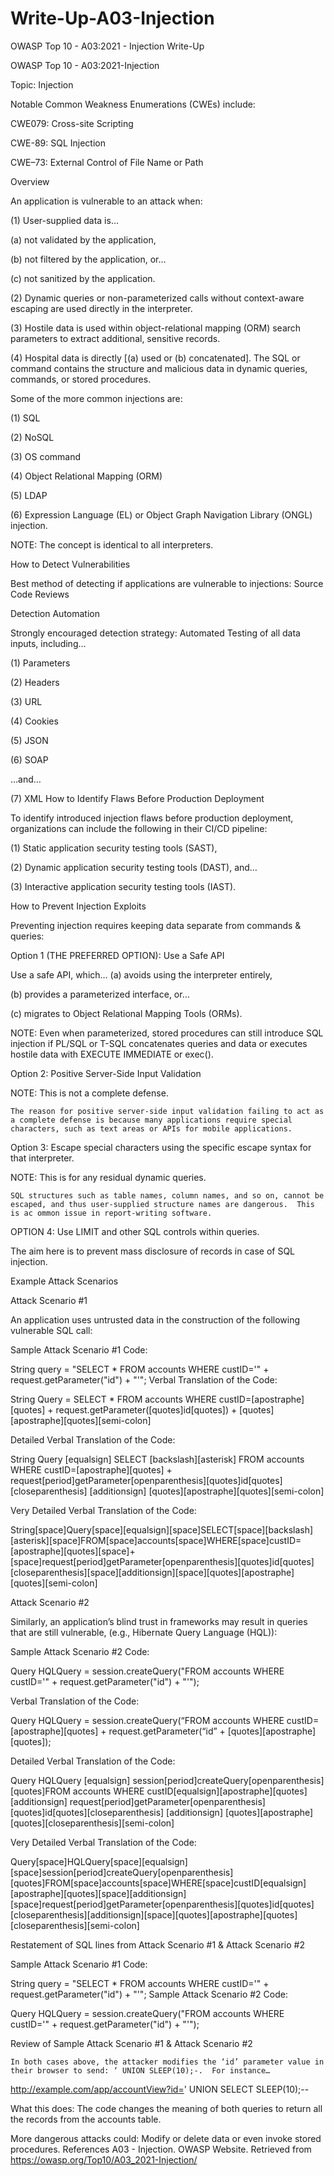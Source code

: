 # Write-Up-A03-Injection
OWASP Top 10 - A03:2021 - Injection Write-Up

OWASP Top 10 - A03:2021-Injection

Topic: Injection

Notable Common Weakness Enumerations (CWEs) include:

CWE079: Cross-site Scripting


CWE-89: SQL Injection


CWE–73: External Control of File Name or Path

Overview

An application is vulnerable to an attack when:

(1) User-supplied data is…


(a) not validated by the application,


(b) not filtered by the application, or…


(c) not sanitized by the application.


(2) Dynamic queries or non-parameterized calls without context-aware escaping are used 
      directly in the interpreter.

(3) Hostile data is used within object-relational mapping (ORM) search parameters to extract 
      additional, sensitive records.

(4) Hospital data is directly [(a) used or (b) concatenated].  The SQL or command contains the 
      structure and malicious data in dynamic queries, commands, or stored procedures.  

Some of the more common injections are:

(1) SQL

(2) NoSQL

(3) OS command

(4) Object Relational Mapping (ORM) 

(5) LDAP


(6) Expression Language (EL) or Object Graph Navigation Library (ONGL) injection.

NOTE: The concept is identical to all interpreters.



How to Detect Vulnerabilities

Best method of detecting if applications are vulnerable to injections: Source Code Reviews

Detection Automation

Strongly encouraged detection strategy: Automated Testing of all data inputs, including…

(1) Parameters

(2) Headers

(3) URL

(4) Cookies

(5) JSON

(6) SOAP 

…and…

(7) XML
How to Identify Flaws Before Production Deployment

To identify introduced injection flaws before production deployment, organizations can include the following in their CI/CD pipeline:

(1) Static application security testing tools (SAST),

(2) Dynamic application security testing tools (DAST), and…

(3) Interactive application security testing tools (IAST).

How to Prevent Injection Exploits

Preventing injection requires keeping data separate from commands & queries:

Option 1 (THE PREFERRED OPTION): Use a Safe API

Use a safe API, which… 	(a) avoids using the interpreter entirely,

(b) provides a parameterized interface, or…

(c) migrates to Object Relational Mapping Tools (ORMs).  

NOTE: Even when parameterized, stored procedures can still introduce SQL injection if PL/SQL or T-SQL concatenates queries and data or executes hostile data with EXECUTE IMMEDIATE or exec().  


Option 2: Positive Server-Side Input Validation

NOTE: This is not a complete defense.

	The reason for positive server-side input validation failing to act as a complete defense is because many applications require special characters, such as text areas or APIs for mobile applications.  

Option 3: Escape special characters using the specific escape syntax for that interpreter.

NOTE: This is for any residual dynamic queries.

	SQL structures such as table names, column names, and so on, cannot be escaped, and thus user-supplied structure names are dangerous.  This is ac ommon issue in report-writing software.  

OPTION 4: Use LIMIT and other SQL controls within queries.

The aim here is to prevent mass disclosure of records in case of SQL injection.

Example Attack Scenarios

Attack Scenario #1

An application uses untrusted data in the construction of the following vulnerable SQL call:

Sample Attack Scenario #1 Code:

String query = "SELECT \* FROM accounts WHERE custID='" + request.getParameter("id") + "'";
Verbal Translation of the Code:

String Query = SELECT \* FROM accounts WHERE custID=[apostraphe][quotes] + request.getParameter([quotes]id[quotes]) + [quotes][apostraphe][quotes][semi-colon]

Detailed Verbal Translation of the Code: 

String Query [equalsign] SELECT [backslash][asterisk] FROM accounts WHERE custID=[apostraphe][quotes] + request[period]getParameter[openparenthesis][quotes]id[quotes][closeparenthesis] [additionsign] [quotes][apostraphe][quotes][semi-colon]

Very Detailed Verbal Translation of the Code:

String[space]Query[space][equalsign][space]SELECT[space][backslash][asterisk][space]FROM[space]accounts[space]WHERE[space]custID=[apostraphe][quotes][space]+[space]request[period]getParameter[openparenthesis][quotes]id[quotes][closeparenthesis][space][additionsign][space][quotes][apostraphe][quotes][semi-colon]



Attack Scenario #2

Similarly, an application’s blind trust in frameworks may result in queries that are still vulnerable, (e.g., Hibernate Query Language (HQL)): 

Sample Attack Scenario #2 Code:

Query HQLQuery = session.createQuery("FROM accounts WHERE custID='" + request.getParameter("id") + "'");

Verbal Translation of the Code:

Query HQLQuery = session.createQuery(“FROM accounts WHERE custID=[apostraphe][quotes] + request.getParameter(“id” + [quotes][apostraphe][quotes]);

Detailed Verbal Translation of the Code: 

Query HQLQuery [equalsign] session[period]createQuery[openparenthesis][quotes]FROM accounts WHERE custID[equalsign][apostraphe][quotes] [additionsign] request[period]getParameter[openparenthesis][quotes]id[quotes][closeparenthesis] [additionsign] [quotes][apostraphe][quotes][closeparenthesis][semi-colon]

Very Detailed Verbal Translation of the Code: 

Query[space]HQLQuery[space][equalsign][space]session[period]createQuery[openparenthesis][quotes]FROM[space]accounts[space]WHERE[space]custID[equalsign][apostraphe][quotes][space][additionsign][space]request[period]getParameter[openparenthesis][quotes]id[quotes][closeparenthesis][additionsign][space][quotes][apostraphe][quotes][closeparenthesis][semi-colon]

Restatement of SQL lines from Attack Scenario #1 & Attack Scenario #2

Sample Attack Scenario #1 Code:

String query = "SELECT \* FROM accounts WHERE custID='" + request.getParameter("id") + "'";
Sample Attack Scenario #2 Code:

Query HQLQuery = session.createQuery("FROM accounts WHERE custID='" + request.getParameter("id") + "'");

Review of Sample Attack Scenario #1 & Attack Scenario #2

	In both cases above, the attacker modifies the ‘id’ parameter value in their browser to send: ‘ UNION SLEEP(10);-.  For instance…

http://example.com/app/accountView?id=' UNION SELECT SLEEP(10);--

What this does: The code changes the meaning of both queries to return all the records from the accounts table.  

More dangerous attacks could: Modify or delete data or even invoke stored procedures.
References
A03 - Injection.  OWASP Website.  Retrieved from https://owasp.org/Top10/A03_2021-Injection/

